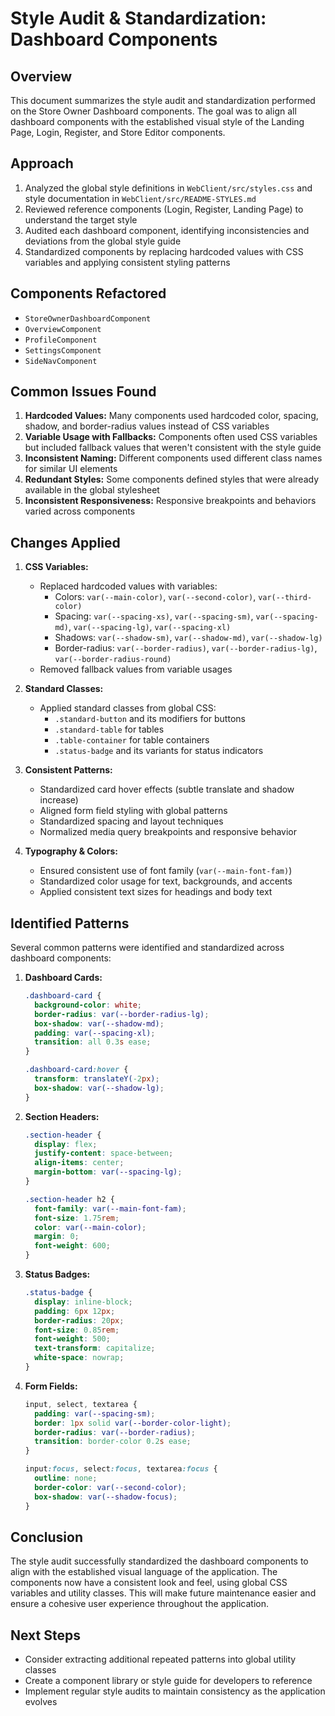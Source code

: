 # Style Audit & Standardization: Dashboard Components

## Overview
This document summarizes the style audit and standardization performed on the Store Owner Dashboard components. The goal was to align all dashboard components with the established visual style of the Landing Page, Login, Register, and Store Editor components.

## Approach
1. Analyzed the global style definitions in `WebClient/src/styles.css` and style documentation in `WebClient/src/README-STYLES.md`
2. Reviewed reference components (Login, Register, Landing Page) to understand the target style
3. Audited each dashboard component, identifying inconsistencies and deviations from the global style guide
4. Standardized components by replacing hardcoded values with CSS variables and applying consistent styling patterns

## Components Refactored
- `StoreOwnerDashboardComponent`
- `OverviewComponent`
- `ProfileComponent`
- `SettingsComponent`
- `SideNavComponent`

## Common Issues Found
1. **Hardcoded Values:** Many components used hardcoded color, spacing, shadow, and border-radius values instead of CSS variables
2. **Variable Usage with Fallbacks:** Components often used CSS variables but included fallback values that weren't consistent with the style guide
3. **Inconsistent Naming:** Different components used different class names for similar UI elements
4. **Redundant Styles:** Some components defined styles that were already available in the global stylesheet
5. **Inconsistent Responsiveness:** Responsive breakpoints and behaviors varied across components

## Changes Applied
1. **CSS Variables:**
   - Replaced hardcoded values with variables:
     - Colors: `var(--main-color)`, `var(--second-color)`, `var(--third-color)`
     - Spacing: `var(--spacing-xs)`, `var(--spacing-sm)`, `var(--spacing-md)`, `var(--spacing-lg)`, `var(--spacing-xl)`
     - Shadows: `var(--shadow-sm)`, `var(--shadow-md)`, `var(--shadow-lg)`
     - Border-radius: `var(--border-radius)`, `var(--border-radius-lg)`, `var(--border-radius-round)`
   - Removed fallback values from variable usages

2. **Standard Classes:**
   - Applied standard classes from global CSS:
     - `.standard-button` and its modifiers for buttons
     - `.standard-table` for tables
     - `.table-container` for table containers
     - `.status-badge` and its variants for status indicators

3. **Consistent Patterns:**
   - Standardized card hover effects (subtle translate and shadow increase)
   - Aligned form field styling with global patterns
   - Standardized spacing and layout techniques
   - Normalized media query breakpoints and responsive behavior

4. **Typography & Colors:**
   - Ensured consistent use of font family (`var(--main-font-fam)`)
   - Standardized color usage for text, backgrounds, and accents
   - Applied consistent text sizes for headings and body text

## Identified Patterns
Several common patterns were identified and standardized across dashboard components:

1. **Dashboard Cards:**
   ```css
   .dashboard-card {
     background-color: white;
     border-radius: var(--border-radius-lg);
     box-shadow: var(--shadow-md);
     padding: var(--spacing-xl);
     transition: all 0.3s ease;
   }
   
   .dashboard-card:hover {
     transform: translateY(-2px);
     box-shadow: var(--shadow-lg);
   }
   ```

2. **Section Headers:**
   ```css
   .section-header {
     display: flex;
     justify-content: space-between;
     align-items: center;
     margin-bottom: var(--spacing-lg);
   }
   
   .section-header h2 {
     font-family: var(--main-font-fam);
     font-size: 1.75rem;
     color: var(--main-color);
     margin: 0;
     font-weight: 600;
   }
   ```

3. **Status Badges:**
   ```css
   .status-badge {
     display: inline-block;
     padding: 6px 12px;
     border-radius: 20px;
     font-size: 0.85rem;
     font-weight: 500;
     text-transform: capitalize;
     white-space: nowrap;
   }
   ```

4. **Form Fields:**
   ```css
   input, select, textarea {
     padding: var(--spacing-sm);
     border: 1px solid var(--border-color-light);
     border-radius: var(--border-radius);
     transition: border-color 0.2s ease;
   }
   
   input:focus, select:focus, textarea:focus {
     outline: none;
     border-color: var(--second-color);
     box-shadow: var(--shadow-focus);
   }
   ```

## Conclusion
The style audit successfully standardized the dashboard components to align with the established visual language of the application. The components now have a consistent look and feel, using global CSS variables and utility classes. This will make future maintenance easier and ensure a cohesive user experience throughout the application.

## Next Steps
- Consider extracting additional repeated patterns into global utility classes
- Create a component library or style guide for developers to reference
- Implement regular style audits to maintain consistency as the application evolves 